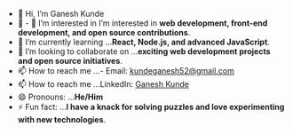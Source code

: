 - 👋 Hi, I’m Ganesh Kunde
- 👀 - 👀 I’m interested in I’m interested in **web development, front-end development, and open source contributions**.
- 🌱 I’m currently learning ...**React, Node.js, and advanced JavaScript**.
- 💞️ I’m looking to collaborate on ...**exciting web development projects and open source initiatives**. 
- 📫 How to reach me ...- Email: [kundeganesh52@gmail.com](mailto:kundeganesh52@gmail.com)
- 📫 How to reach me ...LinkedIn: [Ganesh Kunde](https://www.linkedin.com/in/ganesh-kunde-73b534229)
- 😄 Pronouns: ...**He/Him**
- ⚡ Fun fact: ...**I have a knack for solving puzzles and love experimenting with new technologies**.

<!---
Ganesh7509/Ganesh7509 is a ✨ special ✨ repository because its `README.md` (this file) appears on your GitHub profile.
You can click the Preview link to take a look at your changes.
--->
